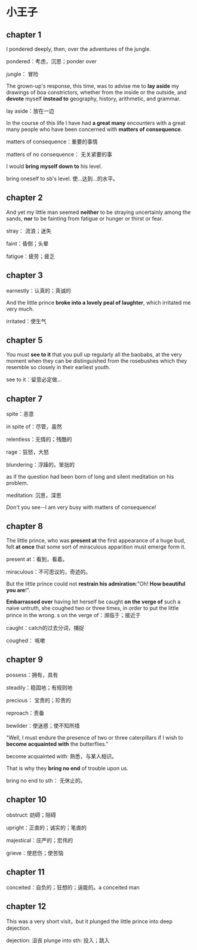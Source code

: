 # 小王子
## chapter 1
I pondered deeply, then, over the adventures of the jungle.

pondered：考虑，沉思；ponder over

jungle： 冒险

The grown-up's response, this time, was to advise me to **lay aside** my drawings of boa constrictors, whether from the inside or the outside, and **devote** myself **instead to** geography, history, arithmetic, and grammar.

lay aside：放在一边

In the course of this life I have had **a great many** encounters with a great many people who have been concerned with **matters of consequence**.

matters of consequence：重要的事情

matters of no consequence： 无关紧要的事

I would **bring myself down to** his level.

bring oneself to sb's level. 使...达到...的水平。

## chapter 2
And yet my little man seemed **neither** to be straying uncertainly among the sands, **nor** to be fainting from fatigue or hunger or thirst or fear.

stray： 流浪；迷失

faint：昏倒；头晕

fatigue：疲劳；疲乏

## chapter 3

earnestly：认真的；真诚的

And the little prince **broke into a lovely peal of laughter**, which irritated me very much.

irritated：使生气

## chapter 5
You must **see to it** that you pull up regularly all the baobabs, at the very moment when they can be distinguished from the rosebushes which they resemble so closely in their earliest youth.

see to it：留意必定做...


## chapter 7

spite：恶意

in spite of：尽管，虽然

relentless：无情的；残酷的

rage：狂怒，大怒

blundering：浮躁的，笨拙的

as if the question had been born of long and silent meditation on his problem.

meditation: 沉思，深思

Don't you see--I am very busy with matters of consequence!



## chapter 8
The little prince, who was **present at** the first appearance of a huge bud, felt **at once** that some sort of miraculous apparition must emerge form it.

present at：看到，看着。

miraculous：不可思议的，奇迹的。

But the little prince could not **restrain his admiration**:"Oh! **How beautiful you are**!".

**Embarrassed over** having let herself be caught **on the verge of** such a naive untruth, she coughed two or three times, in order to put the little prince in the wrong.
s
on the verge of：濒临于；接近于

caught：catch的过去分词，捕捉

coughed： 咳嗽

## chapter 9
possess：拥有，具有

steadily：稳固地；有规则地

precious： 宝贵的；珍贵的

reproach：责备

bewilder：使迷惑；使不知所措

"Well, I must endure the presence of two or three caterpillars if I wish to **become acquainted with** the butterflies."

become acquainted with: 熟悉，与某人相识。

That is why they **bring no end** of trouble upon us.

bring no end to sth： 无休止的。

## chapter 10
obstruct: 妨碍；阻碍

upright：正直的；诚实的；笔直的

majestical：庄严的；宏伟的

grieve：使悲伤；使苦恼


## chapter 11
conceited：自负的；狂想的；逞能的。a conceited man

## chapter 12

This was a very short visit，but it plunged the little prince into deep dejection.

dejection: 沮丧
plunge into sth: 投入；跳入